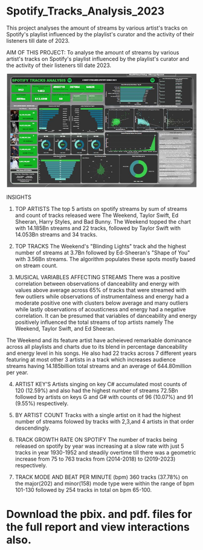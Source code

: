 # Spotify_Tracks_Analysis_2023
This project analyses the amount of streams by various artist's tracks on Spotify's playlist influenced by the playlist's curator and the activity of their listeners till date of 2023.

AIM OF THIS PROJECT:  To analyse the amount of streams by various artist's tracks on Spotify's playlist influenced by the playlist's curator and the activity of their listeners till date 2023. 


![](./Spotify_analysis_snip.JPG)

INSIGHTS

1. TOP ARTISTS
The top 5 artists on spotify streams by sum of streams and count of tracks released were The Weekend, Taylor Swift, Ed Sheeran, Harry Styles, and Bad Bunny. The Weekend topped the chart with 14.185Bn streams and 22 tracks, followed by Taylor Swift with 14.053Bn streams and 34 tracks.

2. TOP TRACKS
The Weekend's "Blinding Lights" track ahd the highest number of streams at 3.7Bn followed by Ed-Sheeran's "Shape of You" with 3.56Bn streams. The algorithm populates these spots mostly based on stream count.

3. MUSICAL VARIABLES AFFECTING STREAMS
There was a positive correlation between observations of danceability and energy with values above average across 65% of tracks that were streamed with few outliers while observations of instrumentalness and energy had a moderate positive one with clusters below average and many outliers while lastly observations of acousticness and energy had a negative correlation. It can be presumed that variables of danceability and energy positively influenced the total streams of top artists namely The Weekend, Taylor Swift, and Ed Sheeran.

The Weekend and its feature artist have acheieved remarkable dominance across all playlists and charts due to its blend in percentage danceability and energy level in his songs. He also had 22 tracks across 7 different years featuring at most other 3 artists in a track which increases audience streams having 14.185billion total streams and an average of 644.80million per year.

4. ARTIST KEY'S
Artists singing on key C# accumulated most counts of 120 (12.59%) and also had the highest number of streams 72.5Bn followed by artists on keys G and G# with counts of 96 (10.07%) and 91 (9.55%) respectively. 

5. BY ARTIST COUNT
Tracks with a single artist on it had the highest number of streams folowed by tracks with 2,3,and 4 artists in that order descendingly.

6. TRACK GROWTH RATE ON SPOTIFY
The number of tracks being released on spotify by year was increasing at a slow rate with just 5 tracks in year 1930-1952 and steadily overtime till there was a geometric increase from 75 to 763 tracks from (2014-2018) to (2019-2023) respectively. 

7. TRACK MODE AND BEAT PER MINUTE (bpm)
360 tracks (37.78%) on the major(202) and minor(158) mode type were within the range of bpm 101-130 followed by 254 tracks in total on bpm 65-100.


# Download the pbix. and pdf. files for the full report and view interactions also.
